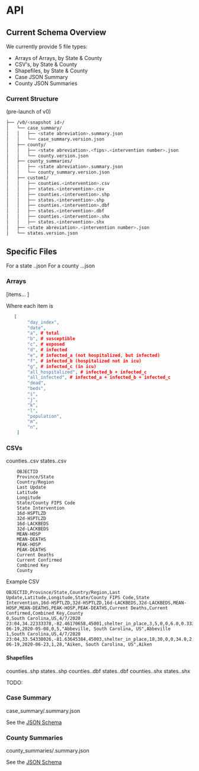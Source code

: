 # API

## Current Schema Overview

We currently provide 5 file types:
* Arrays of Arrays, by State & County
* CSV's, by State & County
* Shapefiles, by State & County
* Case JSON Summary
* County JSON Summaries


### Current Structure
(pre-launch of v0)

```bash
├── /v0/<snapshot id>/
│   └── case_summary/
│   │   ├── <state abreviation>.summary.json
│   │   └── case_summary.version.json
│   ├── county/
│   │   ├── <state abreviation>.<fips>.<intervention number>.json
│   │   └── county.version.json
│   ├── county_summaries/
│   │   ├── <state abreviation>.summary.json
│   │   └── county_summary.version.json
│   ├── custom1/
│   │   ├── counties.<intervention>.csv
│   │   ├── states.<intervention>.csv
│   │   ├── counties.<intervention>.shp
│   │   ├── states.<intervention>.shp
│   │   ├── counties.<intervention>.dbf
│   │   ├── states.<intervention>.dbf
│   │   ├── counties.<intervention>.shx
│   │   ├── states.<intervention>.shx
│   ├── <state abreviation>.<intervention number>.json
│   └── states.version.json
```


## Specific Files

For a state <state abreviation>.<intervention number>.json
For a county <state abreviation>.<fips>.<intervention number>.json

### Arrays

[items... ]

Where each item is
```json
   [
        "day_index",
        "date",
        "a", # total
        "b", # susceptible
        "c", # exposed
        "d", # infected
        "e", # infected_a (not hospitalized, but infected)
        "f", # infected_b (hospitalized not in icu)
        "g", # infected_c (in icu)
        "all_hospitalized", # infected_b + infected_c
        "all_infected", # infected_a + infected_b + infected_c
        "dead",
        "beds",
        "i",
        "j",
        "k",
        "l",
        "population",
        "m",
        "n",
    ]
```

### CSVs

counties.<intervention>.csv
states.<intervention>.csv

```
    OBJECTID
    Province/State
    Country/Region
    Last Update
    Latitude
    Longitude
    State/County FIPS Code
    State Intervention
    16d-HSPTLZD
    32d-HSPTLZD
    16d-LACKBEDS
    32d-LACKBEDS
    MEAN-HOSP
    MEAN-DEATHS
    PEAK-HOSP
    PEAK-DEATHS
    Current Deaths
    Current Confirmed
    Combined Key
    County
```

Example CSV
```csv
OBJECTID,Province/State,Country/Region,Last Update,Latitude,Longitude,State/County FIPS Code,State Intervention,16d-HSPTLZD,32d-HSPTLZD,16d-LACKBEDS,32d-LACKBEDS,MEAN-HOSP,MEAN-DEATHS,PEAK-HOSP,PEAK-DEATHS,Current Deaths,Current Confirmed,Combined Key,County
0,South Carolina,US,4/7/2020 23:04,34.22333378,-82.46170658,45001,shelter_in_place,3,5,0,0,6.0,0.3333333333333333,2020-06-19,2020-05-08,0,5,"Abbeville, South Carolina, US",Abbeville
1,South Carolina,US,4/7/2020 23:04,33.54338026,-81.63645384,45003,shelter_in_place,18,30,0,0,34.0,2.4814814814814814,2020-06-19,2020-06-23,1,28,"Aiken, South Carolina, US",Aiken
```

#### Shapefiles

counties.<intervention>.shp
states.<intervention>.shp
counties.<intervention>.dbf
states.<intervention>.dbf
counties.<intervention>.shx
states.<intervention>.shx

TODO:

### Case Summary

case_summary/<state abreviation>.summary.json

See the [JSON Schema](api/schemas/case_summary.json)

### County Summaries

county_summaries/<state abreviation>.summary.json

See the [JSON Schema](api/schemas/county_summaries.json)